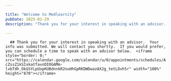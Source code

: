 ```yaml
---

title: "Welcome to Medlearnity"
pubDate: 2025-01-29
description: "Thank you for your interest in speaking with an advisor.  Your info was submitted. We will contact you shortly.  If you would prefer, you can schedule a ti"

---
```



`   ## Thank you for your interest in speaking with an advisor.  Your info was submitted. We will contact you shortly.  If you would prefer, you can schedule a time to speak with an advisor below.  <iframe style="border: 0;" src="https://calendar.google.com/calendar/u/0/appointments/schedules/AcZssZ1kSIxkatfavnDIOGAMm-lvbTdh_OkGSYLpUopKUBdnnkR2nuHhGpRKDWDwazAX2g_tetLDvh5r" width="100%" height="670"></iframe>   `
